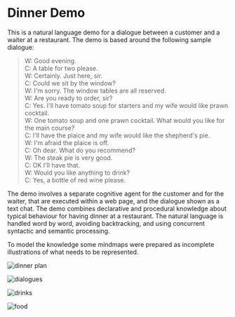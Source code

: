 # Dinner Demo

This is a natural language demo for a dialogue between a customer and a waiter at a restaurant. The demo is based around the following sample dialogue:

<blockquote>
W: Good evening.<br>
C: A table for two please.<br>
W: Certainly. Just here, sir.<br>
C: Could we sit by the window?<br>
W: I'm sorry. The window tables are all reserved.<br>
W: Are you ready to order, sir?<br>
C: Yes. I'll have tomato soup for starters and my wife would like prawn cocktail.<br>
W: One tomato soup and one prawn cocktail. What would you like for the main course?<br>
C: I'll have the plaice and my wife would like the shepherd's pie.<br>
W: I'm afraid the plaice is off.<br>
C: Oh dear. What do you recommend?<br>
W: The steak pie is very good.<br>
C: OK I'll have that.<br>
W: Would you like anything to drink?<br>
C: Yes, a bottle of red wine please.
</blockquote>

The demo involves a separate cognitive agent for the customer and for the waiter, that are executed within a web page, and the dialogue shown as a text chat. The demo combines declarative and procedural knowledge about typical behaviour for having dinner at a restaurant. The natural language is handled word by word, avoiding backtracking, and using concurrent syntactic and semantic processing.

To model the knowledge some mindmaps were prepared as incomplete illustrations of what needs to be represented.

![dinner plan](https://www.w3.org/Data/demos/chunks/nlp/dinner/images/dinner-plan.png)

![dialogues](https://www.w3.org/Data/demos/chunks/nlp/dinner/images/dialogues.png)

![drinks](https://www.w3.org/Data/demos/chunks/nlp/dinner/images/drinks.png)

![food](https://www.w3.org/Data/demos/chunks/nlp/dinner/images/food.png)
